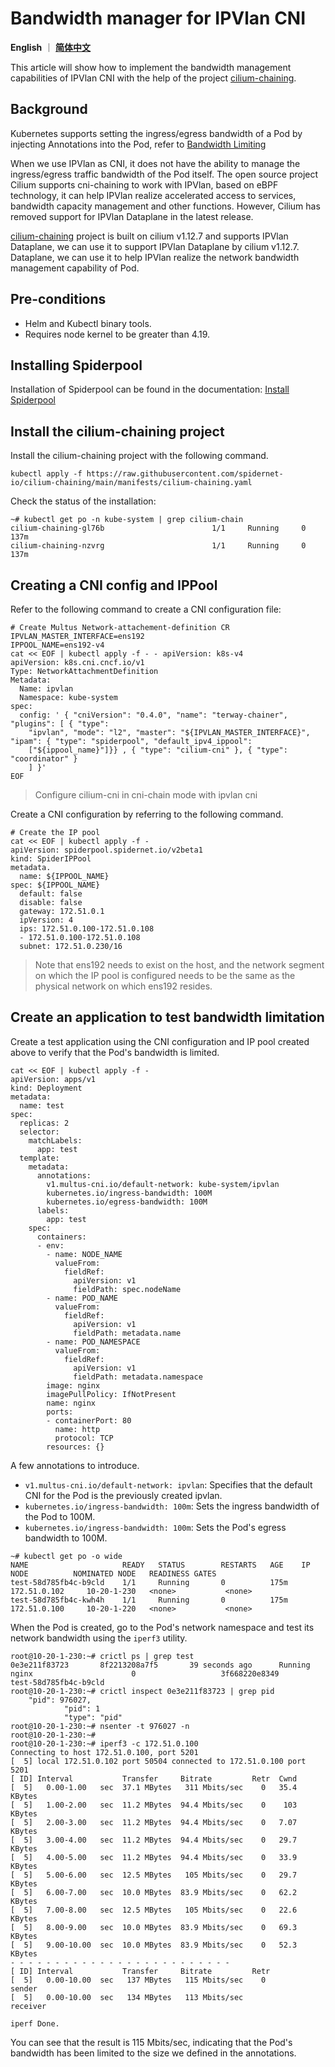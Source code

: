# Bandwidth manager for IPVlan CNI

**English** ｜ [**简体中文**](./ipvlan_bandwidth-zh_CN.md)

This article will show how to implement the bandwidth management capabilities of IPVlan CNI with the help of the project [cilium-chaining](https://github.com/spidernet-io/cilium-chaining).

## Background

Kubernetes supports setting the ingress/egress bandwidth of a Pod by injecting Annotations into the Pod, refer to [Bandwidth Limiting](https://kubernetes.io/zh-cn/docs/concepts/extend-kubernetes/compute-storage-net/network-plugins/#support-traffic-shaping)

When we use IPVlan as CNI, it does not have the ability to manage the ingress/egress traffic bandwidth of the Pod itself. The open source project Cilium supports cni-chaining to work with IPVlan, based on eBPF technology, it can help IPVlan realize accelerated access to services, bandwidth capacity management and other functions. However, Cilium has removed support for IPVlan Dataplane in the latest release.

[cilium-chaining](https://github.com/spidernet-io/cilium-chaining) project is built on cilium v1.12.7 and supports IPVlan Dataplane, we can use it to support IPVlan Dataplane by cilium v1.12.7. Dataplane, we can use it to help IPVlan realize the network bandwidth management capability of Pod.

## Pre-conditions

* Helm and Kubectl binary tools.
* Requires node kernel to be greater than 4.19.

## Installing Spiderpool

Installation of Spiderpool can be found in the documentation: [Install Spiderpool](./install/underlay/get-started-macvlan.md)

## Install the cilium-chaining project

Install the cilium-chaining project with the following command.

```shell
kubectl apply -f https://raw.githubusercontent.com/spidernet-io/cilium-chaining/main/manifests/cilium-chaining.yaml
```

Check the status of the installation:

```shell
~# kubectl get po -n kube-system | grep cilium-chain
cilium-chaining-gl76b                        1/1     Running     0              137m
cilium-chaining-nzvrg                        1/1     Running     0              137m
```

## Creating a CNI config and IPPool

Refer to the following command to create a CNI configuration file:

```shell
# Create Multus Network-attachement-definition CR
IPVLAN_MASTER_INTERFACE=ens192
IPPOOL_NAME=ens192-v4
cat << EOF | kubectl apply -f - - apiVersion: k8s-v4
apiVersion: k8s.cni.cncf.io/v1
Type: NetworkAttachmentDefinition
Metadata:
  Name: ipvlan
  Namespace: kube-system
spec:
  config: ' { "cniVersion": "0.4.0", "name": "terway-chainer", "plugins": [ { "type":
    "ipvlan", "mode": "l2", "master": "${IPVLAN_MASTER_INTERFACE}", "ipam": { "type": "spiderpool", "default_ipv4_ippool":
    ["${ippool_name}"]}} , { "type": "cilium-cni" }, { "type": "coordinator" }
    ] }'
EOF
```

> Configure cilium-cni in cni-chain mode with ipvlan cni

Create a CNI configuration by referring to the following command.

```shell
# Create the IP pool
cat << EOF | kubectl apply -f -
apiVersion: spiderpool.spidernet.io/v2beta1
kind: SpiderIPPool
metadata.
  name: ${IPPOOL_NAME}
spec: ${IPPOOL_NAME}
  default: false
  disable: false
  gateway: 172.51.0.1
  ipVersion: 4
  ips: 172.51.0.100-172.51.0.108
  - 172.51.0.100-172.51.0.108
  subnet: 172.51.0.230/16
```

> Note that ens192 needs to exist on the host, and the network segment on which the IP pool is configured needs to be the same as the physical network on which ens192 resides.

## Create an application to test bandwidth limitation

Create a test application using the CNI configuration and IP pool created above to verify that the Pod's bandwidth is limited.

```shell
cat << EOF | kubectl apply -f -
apiVersion: apps/v1
kind: Deployment
metadata:
  name: test
spec:
  replicas: 2
  selector:
    matchLabels:
      app: test
  template:
    metadata:
      annotations:
        v1.multus-cni.io/default-network: kube-system/ipvlan
        kubernetes.io/ingress-bandwidth: 100M
        kubernetes.io/egress-bandwidth: 100M
      labels:
        app: test
    spec:
      containers:
      - env:
        - name: NODE_NAME
          valueFrom:
            fieldRef:
              apiVersion: v1
              fieldPath: spec.nodeName
        - name: POD_NAME
          valueFrom:
            fieldRef:
              apiVersion: v1
              fieldPath: metadata.name
        - name: POD_NAMESPACE
          valueFrom:
            fieldRef:
              apiVersion: v1
              fieldPath: metadata.namespace
        image: nginx
        imagePullPolicy: IfNotPresent
        name: nginx
        ports:
        - containerPort: 80
          name: http
          protocol: TCP
        resources: {}
```

A few annotations to introduce.

* `v1.multus-cni.io/default-network: ipvlan`: Specifies that the default CNI for the Pod is the previously created ipvlan.
* `kubernetes.io/ingress-bandwidth: 100m`: Sets the ingress bandwidth of the Pod to 100M.
* `kubernetes.io/ingress-bandwidth: 100m`: Sets the Pod's egress bandwidth to 100M.

```shell
~# kubectl get po -o wide
NAME                     READY   STATUS        RESTARTS   AGE    IP               NODE          NOMINATED NODE   READINESS GATES
test-58d785fb4c-b9cld    1/1     Running       0          175m   172.51.0.102     10-20-1-230   <none>           <none>
test-58d785fb4c-kwh4h    1/1     Running       0          175m   172.51.0.100     10-20-1-220   <none>           <none>
```

When the Pod is created, go to the Pod's network namespace and test its network bandwidth using the `iperf3` utility.

```shell
root@10-20-1-230:~# crictl ps | grep test
0e3e211f83723       8f2213208a7f5       39 seconds ago      Running             nginx                      0                   3f668220e8349       test-58d785fb4c-b9cld
root@10-20-1-230:~# crictl inspect 0e3e211f83723 | grep pid
    "pid": 976027,
            "pid": 1
            "type": "pid"
root@10-20-1-230:~# nsenter -t 976027 -n
root@10-20-1-230:~#
root@10-20-1-230:~# iperf3 -c 172.51.0.100
Connecting to host 172.51.0.100, port 5201
[  5] local 172.51.0.102 port 50504 connected to 172.51.0.100 port 5201
[ ID] Interval           Transfer     Bitrate         Retr  Cwnd
[  5]   0.00-1.00   sec  37.1 MBytes   311 Mbits/sec    0   35.4 KBytes
[  5]   1.00-2.00   sec  11.2 MBytes  94.4 Mbits/sec    0    103 KBytes
[  5]   2.00-3.00   sec  11.2 MBytes  94.4 Mbits/sec    0   7.07 KBytes
[  5]   3.00-4.00   sec  11.2 MBytes  94.4 Mbits/sec    0   29.7 KBytes
[  5]   4.00-5.00   sec  11.2 MBytes  94.4 Mbits/sec    0   33.9 KBytes
[  5]   5.00-6.00   sec  12.5 MBytes   105 Mbits/sec    0   29.7 KBytes
[  5]   6.00-7.00   sec  10.0 MBytes  83.9 Mbits/sec    0   62.2 KBytes
[  5]   7.00-8.00   sec  12.5 MBytes   105 Mbits/sec    0   22.6 KBytes
[  5]   8.00-9.00   sec  10.0 MBytes  83.9 Mbits/sec    0   69.3 KBytes
[  5]   9.00-10.00  sec  10.0 MBytes  83.9 Mbits/sec    0   52.3 KBytes
- - - - - - - - - - - - - - - - - - - - - - - - -
[ ID] Interval           Transfer     Bitrate         Retr
[  5]   0.00-10.00  sec   137 MBytes   115 Mbits/sec    0             sender
[  5]   0.00-10.00  sec   134 MBytes   113 Mbits/sec                  receiver

iperf Done.
```

You can see that the result is 115 Mbits/sec, indicating that the Pod's bandwidth has been limited to the size we defined in the annotations.
